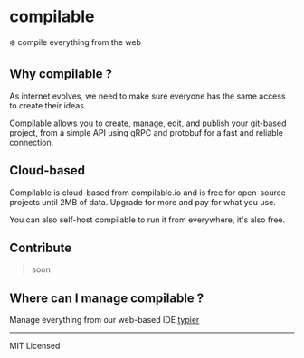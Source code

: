 # compilable
:snowflake: compile everything from the web

## Why compilable ?
As internet evolves, we need to make sure everyone has the same access to create their ideas.

Compilable allows you to create, manage, edit, and publish your git-based project, from a simple API using gRPC and protobuf for a fast and reliable connection.

## Cloud-based
Compilable is cloud-based from compilable.io and is free for open-source projects until 2MB of data. Upgrade for more and pay for what you use.

You can also self-host compilable to run it from everywhere, it's also free.

## Contribute
> soon

## Where can I manage compilable ?
Manage everything from our web-based IDE [typier](https://github.com/JeanBarriere/typier)

---
MIT Licensed
